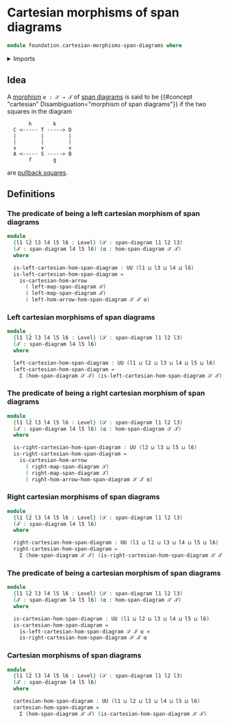 # Cartesian morphisms of span diagrams

```agda
module foundation.cartesian-morphisms-span-diagrams where
```

<details><summary>Imports</summary>

```agda
open import foundation.cartesian-product-types
open import foundation.cartesian-morphisms-arrows
open import foundation.dependent-pair-types
open import foundation.morphisms-span-diagrams
open import foundation.span-diagrams
open import foundation.universe-levels
```

</details>

## Idea

A [morphism](foundation.morphisms-span-diagrams.md) `α : 𝒮 → 𝒯` of [span diagrams](foundation.span-diagrams.md) is said to be {{#concept "cartesian" Disambiguation="morphism of span diagrams"}} if the two squares in the diagram

```text
       h       k
  C <----- T -----> D
  |        |        |
  |        |        |
  ∨        ∨        ∨
  A <----- S -----> B
       f       g
```

are [pullback squares](foundation-core.pullbacks.md).

## Definitions

### The predicate of being a left cartesian morphism of span diagrams

```agda
module _
  {l1 l2 l3 l4 l5 l6 : Level} (𝒮 : span-diagram l1 l2 l3)
  (𝒯 : span-diagram l4 l5 l6) (α : hom-span-diagram 𝒮 𝒯)
  where

  is-left-cartesian-hom-span-diagram : UU (l1 ⊔ l3 ⊔ l4 ⊔ l6)
  is-left-cartesian-hom-span-diagram =
    is-cartesian-hom-arrow
      ( left-map-span-diagram 𝒮)
      ( left-map-span-diagram 𝒯)
      ( left-hom-arrow-hom-span-diagram 𝒮 𝒯 α)
```

### Left cartesian morphisms of span diagrams

```agda
module _
  {l1 l2 l3 l4 l5 l6 : Level} (𝒮 : span-diagram l1 l2 l3)
  (𝒯 : span-diagram l4 l5 l6)
  where

  left-cartesian-hom-span-diagram : UU (l1 ⊔ l2 ⊔ l3 ⊔ l4 ⊔ l5 ⊔ l6)
  left-cartesian-hom-span-diagram =
    Σ (hom-span-diagram 𝒮 𝒯) (is-left-cartesian-hom-span-diagram 𝒮 𝒯)
```

### The predicate of being a right cartesian morphism of span diagrams

```agda
module _
  {l1 l2 l3 l4 l5 l6 : Level} (𝒮 : span-diagram l1 l2 l3)
  (𝒯 : span-diagram l4 l5 l6) (α : hom-span-diagram 𝒮 𝒯)
  where

  is-right-cartesian-hom-span-diagram : UU (l2 ⊔ l3 ⊔ l5 ⊔ l6)
  is-right-cartesian-hom-span-diagram =
    is-cartesian-hom-arrow
      ( right-map-span-diagram 𝒮)
      ( right-map-span-diagram 𝒯)
      ( right-hom-arrow-hom-span-diagram 𝒮 𝒯 α)
```

### Right cartesian morphisms of span diagrams

```agda
module _
  {l1 l2 l3 l4 l5 l6 : Level} (𝒮 : span-diagram l1 l2 l3)
  (𝒯 : span-diagram l4 l5 l6)
  where

  right-cartesian-hom-span-diagram : UU (l1 ⊔ l2 ⊔ l3 ⊔ l4 ⊔ l5 ⊔ l6)
  right-cartesian-hom-span-diagram =
    Σ (hom-span-diagram 𝒮 𝒯) (is-right-cartesian-hom-span-diagram 𝒮 𝒯)
```

### The predicate of being a cartesian morphism of span diagrams

```agda
module _
  {l1 l2 l3 l4 l5 l6 : Level} (𝒮 : span-diagram l1 l2 l3)
  (𝒯 : span-diagram l4 l5 l6) (α : hom-span-diagram 𝒮 𝒯)
  where

  is-cartesian-hom-span-diagram : UU (l1 ⊔ l2 ⊔ l3 ⊔ l4 ⊔ l5 ⊔ l6)
  is-cartesian-hom-span-diagram =
    is-left-cartesian-hom-span-diagram 𝒮 𝒯 α ×
    is-right-cartesian-hom-span-diagram 𝒮 𝒯 α
```

### Cartesian morphisms of span diagrams

```agda
module _
  {l1 l2 l3 l4 l5 l6 : Level} (𝒮 : span-diagram l1 l2 l3)
  (𝒯 : span-diagram l4 l5 l6)
  where

  cartesian-hom-span-diagram : UU (l1 ⊔ l2 ⊔ l3 ⊔ l4 ⊔ l5 ⊔ l6)
  cartesian-hom-span-diagram =
    Σ (hom-span-diagram 𝒮 𝒯) (is-cartesian-hom-span-diagram 𝒮 𝒯)
```
